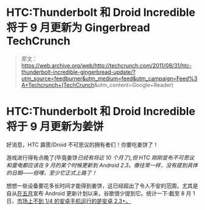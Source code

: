 # HTC:Thunderbolt 和 Droid Incredible 将于 9 月更新为 Gingerbread TechCrunch

> 原文：<https://web.archive.org/web/http://techcrunch.com/2011/08/31/htc-thunderbolt-incredible-gingerbread-update/?utm_source=feedburner&utm_medium=feed&utm_campaign=Feed%3A+Techcrunch+(TechCrunch>&utm_content=Google+Reader)

# HTC:Thunderbolt 和 Droid Incredible 将于 9 月更新为姜饼

好消息，HTC 霹雳/Droid 不可思议的拥有者们！你要吃姜饼了！

游戏进行得有点晚了(毕竟姜饼*已经有将近 10 个月了),但 HTC 刚刚宣布不可思议和雷电都应该在 9 月的某个时候更新到 Android 2.3。像往常一样，没有提到具体的日期——但嘿，至少它正式上路了！*

想想一些设备要花多长时间才能得到姜饼，这已经超出了令人不安的范围，尤其是自从[在五月](https://web.archive.org/web/20230204120752/https://techcrunch.com/2011/05/10/google-partner-android-initiative/)宣布 Android 更新计划以来，谷歌很少提到它。统计一下:截至 8 月 1 日，[市场上不到 1/4 的安卓手机运行的是安卓 2.3+。](https://web.archive.org/web/20230204120752/http://developer.android.com/resources/dashboard/platform-versions.html)